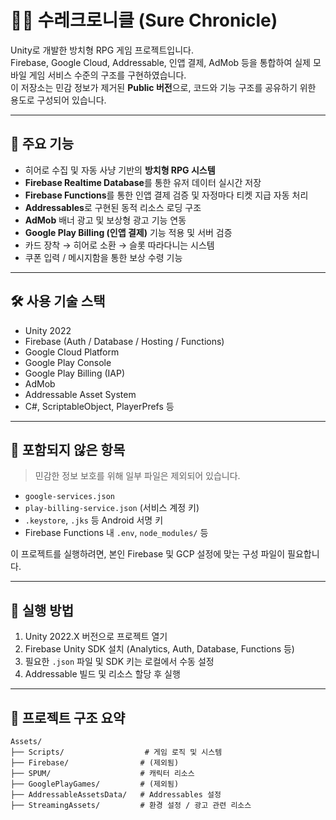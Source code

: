 # 🧙‍♂️ 수레크로니클 (Sure Chronicle)

Unity로 개발한 방치형 RPG 게임 프로젝트입니다.  
Firebase, Google Cloud, Addressable, 인앱 결제, AdMob 등을 통합하여 실제 모바일 게임 서비스 수준의 구조를 구현하였습니다.  
이 저장소는 민감 정보가 제거된 **Public 버전**으로, 코드와 기능 구조를 공유하기 위한 용도로 구성되어 있습니다.

---

## 📱 주요 기능

- 히어로 수집 및 자동 사냥 기반의 **방치형 RPG 시스템**
- **Firebase Realtime Database**를 통한 유저 데이터 실시간 저장
- **Firebase Functions**를 통한 인앱 결제 검증 및 자정마다 티켓 지급 자동 처리
- **Addressables**로 구현된 동적 리소스 로딩 구조
- **AdMob** 배너 광고 및 보상형 광고 기능 연동
- **Google Play Billing (인앱 결제)** 기능 적용 및 서버 검증
- 카드 장착 → 히어로 소환 → 슬롯 따라다니는 시스템
- 쿠폰 입력 / 메시지함을 통한 보상 수령 기능

---

## 🛠 사용 기술 스택

- Unity 2022
- Firebase (Auth / Database / Hosting / Functions)
- Google Cloud Platform
- Google Play Console
- Google Play Billing (IAP)
- AdMob
- Addressable Asset System
- C#, ScriptableObject, PlayerPrefs 등

---

## 🚫 포함되지 않은 항목

> 민감한 정보 보호를 위해 일부 파일은 제외되어 있습니다.

- `google-services.json`
- `play-billing-service.json` (서비스 계정 키)
- `.keystore`, `.jks` 등 Android 서명 키
- Firebase Functions 내 `.env`, `node_modules/` 등

이 프로젝트를 실행하려면, 본인 Firebase 및 GCP 설정에 맞는 구성 파일이 필요합니다.

---

## 📝 실행 방법

1. Unity 2022.X 버전으로 프로젝트 열기
2. Firebase Unity SDK 설치 (Analytics, Auth, Database, Functions 등)
3. 필요한 `.json` 파일 및 SDK 키는 로컬에서 수동 설정
4. Addressable 빌드 및 리소스 할당 후 실행

---

## 📂 프로젝트 구조 요약

```plaintext
Assets/
├── Scripts/                  # 게임 로직 및 시스템
├── Firebase/                # (제외됨)
├── SPUM/                    # 캐릭터 리소스
├── GooglePlayGames/         # (제외됨)
├── AddressableAssetsData/   # Addressables 설정
├── StreamingAssets/         # 환경 설정 / 광고 관련 리소스
